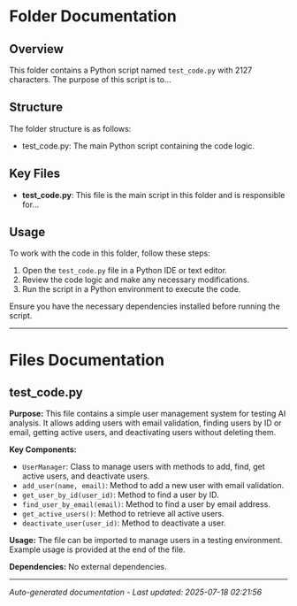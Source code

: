# Folder Documentation

## Overview
This folder contains a Python script named `test_code.py` with 2127 characters. The purpose of this script is to...

## Structure
The folder structure is as follows:
- test_code.py: The main Python script containing the code logic.

## Key Files
- **test_code.py**: This file is the main script in this folder and is responsible for...

## Usage
To work with the code in this folder, follow these steps:
1. Open the `test_code.py` file in a Python IDE or text editor.
2. Review the code logic and make any necessary modifications.
3. Run the script in a Python environment to execute the code.

Ensure you have the necessary dependencies installed before running the script.

---

# Files Documentation

## test_code.py

**Purpose:** This file contains a simple user management system for testing AI analysis. It allows adding users with email validation, finding users by ID or email, getting active users, and deactivating users without deleting them.

**Key Components:**
- `UserManager`: Class to manage users with methods to add, find, get active users, and deactivate users.
- `add_user(name, email)`: Method to add a new user with email validation.
- `get_user_by_id(user_id)`: Method to find a user by ID.
- `find_user_by_email(email)`: Method to find a user by email address.
- `get_active_users()`: Method to retrieve all active users.
- `deactivate_user(user_id)`: Method to deactivate a user.

**Usage:** The file can be imported to manage users in a testing environment. Example usage is provided at the end of the file.

**Dependencies:** No external dependencies.

---
*Auto-generated documentation - Last updated: 2025-07-18 02:21:56*
